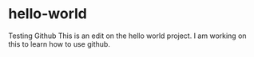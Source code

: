 # hello-world
Testing Github
This is an edit on the hello world project. I am working on this to learn how to use github.
